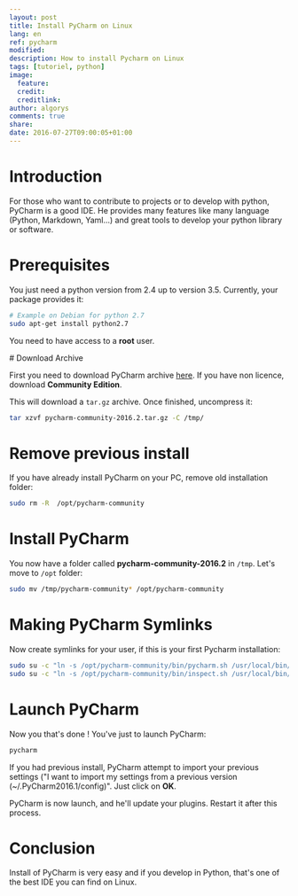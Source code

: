 ```yaml
---
layout: post
title: Install PyCharm on Linux
lang: en
ref: pycharm
modified:
description: How to install Pycharm on Linux
tags: [tutoriel, python]
image:
  feature:
  credit:
  creditlink:
author: algorys
comments: true
share:
date: 2016-07-27T09:00:05+01:00
---
```


# Introduction

For those who want to contribute to projects or to develop with python, PyCharm is a good IDE. He provides many features like many language (Python, Markdown, Yaml...) and great tools to develop your python library or software.

# Prerequisites

You just need a python version from 2.4 up to version 3.5. Currently, your package provides it:

```bash
# Example on Debian for python 2.7
sudo apt-get install python2.7
```

You need to have access to a **root** user.

# Download Archive

First you need to download PyCharm archive [here](https://www.jetbrains.com/pycharm/download/#section=linux). If you have non licence, download **Community Edition**.

This will download a `tar.gz` archive. Once finished, uncompress it:

```bash
tar xzvf pycharm-community-2016.2.tar.gz -C /tmp/
```

# Remove previous install

If you have already install PyCharm on your PC, remove old installation folder:

```bash
sudo rm -R  /opt/pycharm-community
```

# Install PyCharm

You now have a folder called **pycharm-community-2016.2** in `/tmp`. Let's move to `/opt` folder:

```bash
sudo mv /tmp/pycharm-community* /opt/pycharm-community
```

# Making PyCharm Symlinks

Now create symlinks for your user, if this is your first Pycharm installation:

```bash
sudo su -c "ln -s /opt/pycharm-community/bin/pycharm.sh /usr/local/bin/pycharm"
sudo su -c "ln -s /opt/pycharm-community/bin/inspect.sh /usr/local/bin/inspect"
```

# Launch PyCharm

Now you that's done ! You've just to launch PyCharm:

```bash
pycharm
```

If you had previous install, PyCharm attempt to import your previous settings ("I want to import my settings from a previous version (~/.PyCharm2016.1/config)". Just click on **OK**.

PyCharm is now launch, and he'll update your plugins. Restart it after this process.

# Conclusion

Install of PyCharm is very easy and if you develop in Python, that's one of the best IDE you can find on Linux.



